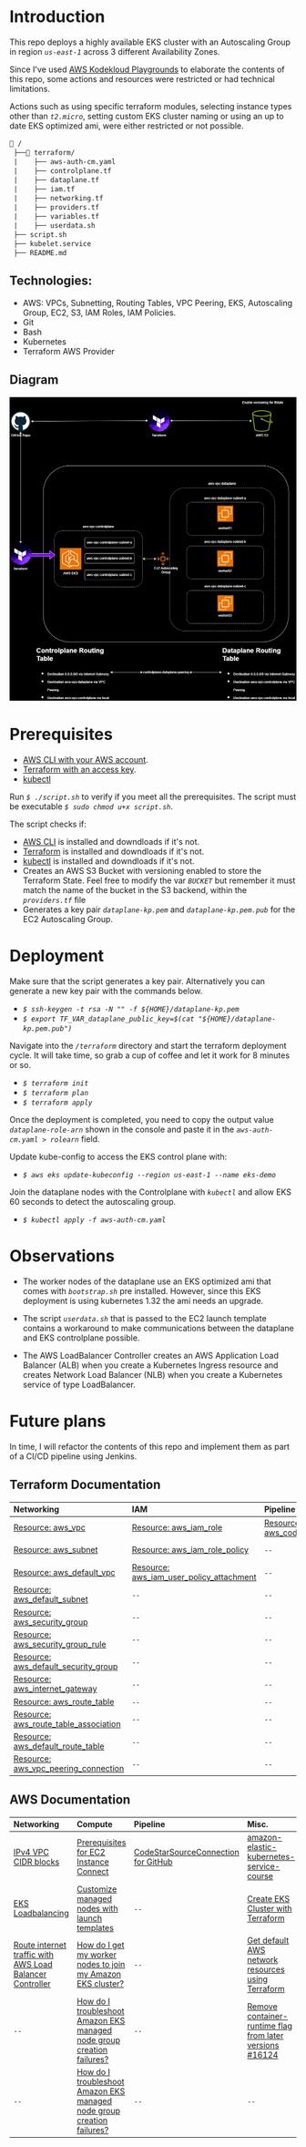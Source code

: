 # **Introduction**
This repo deploys a highly available EKS cluster with an Autoscaling Group in region *`us-east-1`* across 3 different Availability Zones.

Since I've used [AWS Kodekloud Playgrounds](https://kodekloud.com/cloud-playgrounds/aws) to elaborate the contents of this repo, some actions and resources were restricted or had technical limitations.

Actions such as using specific terraform modules, selecting instance types other than *`t2.micro`*, setting custom EKS cluster naming or using an up to date EKS optimized ami, were either restricted or not possible.

```
📁 /
 ├──📁 terraform/
 |    ├── aws-auth-cm.yaml
 |    ├── controlplane.tf
 |    ├── dataplane.tf
 |    ├── iam.tf
 |    ├── networking.tf
 |    ├── providers.tf
 |    ├── variables.tf
 |    ├── userdata.sh
 ├── script.sh
 ├── kubelet.service
 ├── README.md
```

## **Technologies**:
- AWS: VPCs, Subnetting, Routing Tables, VPC Peering, EKS, Autoscaling Group, EC2, S3, IAM Roles, IAM Policies.
- Git
- Bash
- Kubernetes
- Terraform AWS Provider 

## **Diagram**
![HA-EKS Diagram](HA-EKS.webp)

# **Prerequisites**
- [AWS CLI with your AWS account](https://docs.aws.amazon.com/cli/latest/userguide/cli-configure-sso.html#sso-configure-profile-token-auto-sso).
- [Terraform with an access key](https://developer.hashicorp.com/terraform/tutorials/aws-get-started/aws-build#prerequisites).
- [kubectl](https://kubernetes.io/docs/tasks/tools/install-kubectl-linux/#install-kubectl-on-linux)

Run *`$ ./script.sh`* to verify if you meet all the prerequisites. The script must be executable *`$ sudo chmod u+x script.sh`*.

The script checks if:
- [AWS CLI](https://docs.aws.amazon.com/cli/latest/userguide/getting-started-install.html) is installed and downdloads if it's not.
- [Terraform](https://developer.hashicorp.com/terraform/tutorials/aws-get-started/install-cli) is installed and downdloads if it's not.
- [kubectl](https://kubernetes.io/docs/tasks/tools/install-kubectl-linux/#install-using-native-package-management) is installed and downdloads if it's not.
- Creates an AWS S3 Bucket with versioning enabled to store the Terraform State. Feel free to modify the var *`BUCKET`* but remember it must match the name of the bucket in the S3 backend, within the *`providers.tf`* file
- Generates a key pair *`dataplane-kp.pem`* and *`dataplane-kp.pem.pub`* for the EC2 Autoscaling Group.

# **Deployment**
Make sure that the script generates a key pair. Alternatively you can generate a new key pair with the commands below.
- *`$ ssh-keygen -t rsa -N "" -f ${HOME}/dataplane-kp.pem`*
- *`$ export TF_VAR_dataplane_public_key=$(cat "${HOME}/dataplane-kp.pem.pub")`*

Navigate into the *`/terraform`* directory and start the terraform deployment cycle. It will take time, so grab a cup of coffee and let it work for 8 minutes or so.

- *`$ terraform init`*
- *`$ terraform plan`*
- *`$ terraform apply`*

Once the deployment is completed, you need to copy the output value *`dataplane-role-arn`* shown in the console and paste it in the *`aws-auth-cm.yaml > rolearn`* field. 

Update kube-config to access the EKS control plane with:
- *`$ aws eks update-kubeconfig --region us-east-1 --name eks-demo`*

Join the dataplane nodes with the Controlplane with *`kubectl`* and allow EKS 60 seconds to detect the autoscaling group.
- *`$ kubectl apply -f aws-auth-cm.yaml`*

# Observations
- The worker nodes of the dataplane use an EKS optimized ami that comes with *`bootstrap.sh`* pre installed. However, since this EKS deployment is using kubernetes 1.32 the ami needs an upgrade.

- The script *`userdata.sh`* that is passed to the EC2 launch template contains a workaround to make communications between the dataplane and EKS controlplane possible.

- The AWS LoadBalancer Controller creates an AWS Application Load Balancer (ALB) when you create a Kubernetes Ingress resource and creates Network Load Balancer (NLB) when you create a Kubernetes service of type LoadBalancer.

# Future plans
In time, I will refactor the contents of this repo and implement them as part of a CI/CD pipeline using Jenkins.

## **Terraform Documentation**

| Networking | **IAM** | **Pipeline** | **Compute** |
| :----- | :----- | :----- | :----- |
| [Resource: aws\_vpc](https://registry.terraform.io/providers/hashicorp/aws/latest/docs/resources/vpc) | [Resource: aws\_iam\_role](https://registry.terraform.io/providers/hashicorp/aws/latest/docs/resources/iam_role) | [Resource: aws\_codestarconnections\_connection](https://registry.terraform.io/providers/hashicorp/aws/5.90.0/docs/resources/codestarconnections_connection) | [Resource: aws\_eks\_cluster](https://registry.terraform.io/providers/hashicorp/aws/latest/docs/resources/eks_cluster) |
| [Resource: aws\_subnet](https://registry.terraform.io/providers/hashicorp/aws/latest/docs/resources/subnet#availability_zone-1) | [Resource: aws\_iam\_role\_policy](https://registry.terraform.io/providers/hashicorp/aws/latest/docs/resources/iam_role_policy) | `--` | [Resource: aws\_launch\_template](https://registry.terraform.io/providers/hashicorp/aws/latest/docs/resources/launch_template#instance-profile) |
| [Resource: aws\_default\_vpc](https://registry.terraform.io/providers/hashicorp/aws/latest/docs/resources/default_vpc) | [Resource: aws\_iam\_user\_policy\_attachment](https://registry.terraform.io/providers/hashicorp/aws/latest/docs/resources/iam_user_policy_attachment) | `--` | [Resource: aws\_autoscaling\_group](https://registry.terraform.io/providers/hashicorp/aws/latest/docs/resources/autoscaling_group) |
| [Resource: aws\_default\_subnet](https://registry.terraform.io/providers/hashicorp/aws/latest/docs/resources/default_subnet) | `--` | `--` | [Resource: aws\_key\_pair](https://registry.terraform.io/providers/hashicorp/aws/latest/docs/resources/key_pair) |
| [Resource: aws\_security\_group](https://registry.terraform.io/providers/hashicorp/aws/5.90.1/docs/resources/security_group) | `--` | `--` | `--` |
| [Resource: aws\_security\_group\_rule](https://registry.terraform.io/providers/hashicorp/aws/latest/docs/resources/security_group_rule) | `--` | `--` | `--` |
| [Resource: aws\_default\_security\_group](https://registry.terraform.io/providers/hashicorp/aws/latest/docs/resources/default_security_group) | `--` | `--` | `--` |
| [Resource: aws\_internet\_gateway](https://registry.terraform.io/providers/hashicorp/aws/latest/docs/resources/internet_gateway) | `--` | `--` | `--` |
| [Resource: aws\_route\_table](https://registry.terraform.io/providers/hashicorp/aws/latest/docs/resources/route_table) | `--` | `--` | `--` |
| [Resource: aws\_route\_table\_association](https://registry.terraform.io/providers/hashicorp/aws/latest/docs/resources/route_table_association) | `--` | `--` | `--` |
| [Resource: aws\_default\_route\_table](https://registry.terraform.io/providers/hashicorp/aws/latest/docs/resources/default_route_table) | `--` | `--` | `--` |
| [Resource: aws\_vpc\_peering\_connection](https://registry.terraform.io/providers/hashicorp/aws/latest/docs/resources/vpc_peering_connection) | `--` | `--` | `--` |

## **AWS Documentation**

| Networking | Compute | Pipeline | Misc. |
| :----- | :----- | :----- | :----- |
| [IPv4 VPC CIDR blocks](https://docs.aws.amazon.com/vpc/latest/userguide/vpc-cidr-blocks.html#vpc-sizing-ipv4) | [Prerequisites for EC2 Instance Connect](https://docs.aws.amazon.com/AWSEC2/latest/UserGuide/ec2-instance-connect-prerequisites.html) | [CodeStarSourceConnection for GitHub](https://docs.aws.amazon.com/codepipeline/latest/userguide/action-reference-CodestarConnectionSource.html) | [amazon-elastic-kubernetes-service-course](https://github.com/kodekloudhub/amazon-elastic-kubernetes-service-course) |
| [EKS Loadbalancing](https://docs.aws.amazon.com/eks/latest/best-practices/load-balancing.html) | [Customize managed nodes with launch templates](https://docs.aws.amazon.com/eks/latest/userguide/launch-templates.html#launch-template-custom-ami) | `--` | [Create EKS Cluster with Terraform](https://kodekloud.com/community/t/create-eks-cluster-with-terraform/474374) |
| [Route internet traffic with AWS Load Balancer Controller](https://docs.aws.amazon.com/eks/latest/userguide/aws-load-balancer-controller.html) | [How do I get my worker nodes to join my Amazon EKS cluster?](https://repost.aws/knowledge-center/eks-worker-nodes-cluster) | `--` | [Get default AWS network resources using Terraform](https://blog.pesky.moe/posts/2025-01-16-default-network/) |
| `--` | [How do I troubleshoot Amazon EKS managed node group creation failures?](https://repost.aws/knowledge-center/resolve-eks-node-failures) | `--` | [Remove container-runtime flag from later versions \#16124](https://github.com/kubernetes/minikube/pull/16124) |
| `--` | [How do I troubleshoot Amazon EKS managed node group creation failures?](https://repost.aws/knowledge-center/resolve-eks-node-failures) | `--` | `--` |